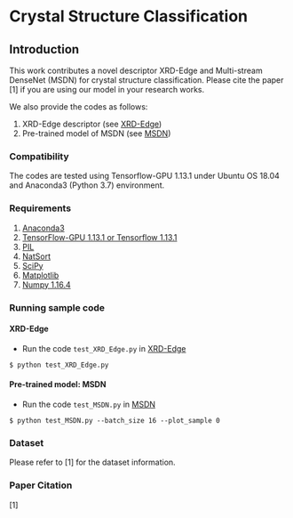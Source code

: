 # Crystal Structure Classification

## Introduction
This work contributes a novel descriptor XRD-Edge and Multi-stream DenseNet (MSDN) for crystal structure classification.
Please cite the paper [1] if you are using our model in your research works.

We also provide the codes as follows:
  1) XRD-Edge descriptor (see [XRD-Edge](https://github.com/tiongleslie/crystal-structure-classification/tree/master/XRD-Edge))
  2) Pre-trained model of MSDN (see [MSDN](https://github.com/tiongleslie/crystal-structure-classification/tree/master/MSDN))

### Compatibility
The codes are tested using Tensorflow-GPU 1.13.1 under Ubuntu OS 18.04 and Anaconda3 (Python 3.7) environment.

### Requirements
  1) [Anaconda3](https://www.anaconda.com/distribution/#download-section)
  2) [TensorFlow-GPU 1.13.1 or Tensorflow 1.13.1](https://www.tensorflow.org/install/pip)
  3) [PIL](https://anaconda.org/anaconda/pillow)
  4) [NatSort](https://pypi.org/project/natsort/)
  5) [SciPy](https://anaconda.org/anaconda/scipy)
  6) [Matplotlib](https://anaconda.org/conda-forge/matplotlib)
  7) [Numpy 1.16.4](https://pypi.org/project/numpy/1.16.4/)
 
### Running sample code
#### XRD-Edge
- Run the code `test_XRD_Edge.py` in [XRD-Edge](https://github.com/tiongleslie/crystal-structure-classification/tree/master/XRD-Edge)
```shell
$ python test_XRD_Edge.py
```

#### Pre-trained model: MSDN
- Run the code `test_MSDN.py` in [MSDN](https://github.com/tiongleslie/crystal-structure-classification/tree/master/MSDN)
```shell
$ python test_MSDN.py --batch_size 16 --plot_sample 0
```

### Dataset
Please refer to [1] for the dataset information.

### Paper Citation
  [1]
